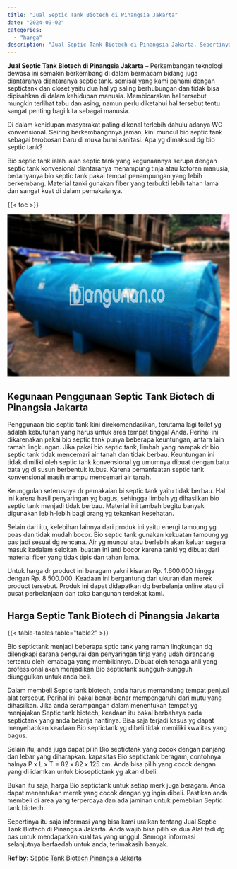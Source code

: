 ```yaml
---
title: "Jual Septic Tank Biotech di Pinangsia Jakarta"
date: "2024-09-02"
categories: 
  - "harga"
description: "Jual Septic Tank Biotech di Pinangsia Jakarta. Sepertinya itu saja informasi yang bisa kami uraikan tentang Jual Septic Tank Biotech di Pinangsia Jakarta. An..."
---
```


**Jual Septic Tank Biotech di Pinangsia Jakarta** – Perkembangan teknologi dewasa ini semakin berkembang di dalam bermacam bidang juga diantaranya diantaranya septic tank. semisal yang kami pahami dengan septictank dan closet yaitu dua hal yg saling berhubungan dan tidak bisa dipisahkan di dalam kehidupan manusia. Membicarakan hal tersebut mungkin terlihat tabu dan asing, namun perlu diketahui hal tersebut tentu sangat penting bagi kita sebagai manusia.

Di dalam kehidupan masyarakat paling dikenal terlebih dahulu adanya WC konvensional. Seiring berkembangnnya jaman, kini muncul bio septic tank sebagai terobosan baru di muka bumi sanitasi. Apa yg dimaksud dg bio septic tank?

Bio septic tank ialah ialah septic tank yang kegunaannya serupa dengan septic tank konvesional diantaranya menampung tinja atau kotoran manusia, bedanyanya bio septic tank pakai tempat penampungan yang lebih berkembang. Material tanki gunakan fiber yang terbukti lebih tahan lama dan sangat kuat di dalam pemakaianya.

{{< toc >}}

![Jual Septic Tank Biotech di Pinangsia Jakarta](/images/jual-bio-septictank-31.png)

## Kegunaan Penggunaan Septic Tank Biotech di Pinangsia Jakarta

Penggunaan bio septic tank kini direkomendasikan, terutama lagi toilet yg adalah kebutuhan yang harus untuk area tempat tinggal Anda. Perihal ini dikarenakan pakai bio septic tank punya beberapa keuntungan, antara lain ramah lingkungan. Jika pakai bio septic tank, limbah yang nampak dr bio septic tank tidak mencemari air tanah dan tidak berbau. Keuntungan ini tidak dimiliki oleh septic tank konvensional yg umumnya dibuat dengan batu bata yg di susun berbentuk kubus. Karena pemanfaatan septic tank konvensional masih mampu mencemari air tanah.

Keunggulan seterusnya dr pemakaian bi septic tank yaitu tidak berbau. Hal ini karena hasil penyaringan yg bagus, sehingga limbah yg dihasilkan bio septic tank menjadi tidak berbau. Material ini tambah begitu banyak digunakan lebih-lebih bagi orang yg tekankan kesehatan.

Selain dari itu, kelebihan lainnya dari produk ini yaitu energi tamoung yg poas dan tidak mudah bocor. Bio septic tank gunakan kekuatan tamoung yg pas jadi sesuai dg rencana. Air yg muncul atau berlebih akan keluar segera masuk kedalam selokan. buatan ini anti bocor karena tanki yg dibuat dari material fiber yang tidak tipis dan tahan lama.

Untuk harga dr product ini beragam yakni kisaran Rp. 1.600.000 hingga dengan Rp. 8.500.000. Keadaan ini bergantung dari ukuran dan merek product tersebut. Produk ini dapat didapatkan dg berbelanja online atau di pusat perbelanjaan dan toko bangunan terdekat kami.

## Harga Septic Tank Biotech di Pinangsia Jakarta

{{< table-tables table="table2" >}}

Bio septictank menjadi beberapa sptic tank yang ramah lingkungan dg dilengkapi sarana pengurai dan penyaringan tinja yang udah dirancang tertentu oleh lemabaga yang membikinnya. Dibuat oleh tenaga ahli yang professional akan menjadikan Bio septictank sungguh-sungguh diunggulkan untuk anda beli.

Dalam membeli Septic tank biotech, anda harus memandang tempat penjual alat tersebut. Perihal ini bakal benar-benar mempengaruhi dari mutu yang dihasilkan. Jika anda serampangan dalam menentukan tempat yg menjajakan Septic tank biotech, keadaan itu bakal berbahaya pada septictank yang anda belanja nantinya. Bisa saja terjadi kasus yg dapat menyebabkan keadaan Bio septictank yg dibeli tidak memiliki kwalitas yang bagus.

Selain itu, anda juga dapat pilih Bio septictank yang cocok dengan panjang dan lebar yang diharapkan. kapasitas Bio septictank beragam, contohnya halnya P x L x T = 82 x 82 x 125 cm. Anda bisa pilih yang cocok dengan yang di idamkan untuk bioseptictank yg akan dibeli.

Bukan itu saja, harga Bio septictank untuk setiap merk juga beragam. Anda dapat menentukan merek yang cocok dengan yg ingin dibeli. Pastikan anda membeli di area yang terpercaya dan ada jaminan untuk pemeblian Septic tank biotech.

Sepertinya itu saja informasi yang bisa kami uraikan tentang Jual Septic Tank Biotech di Pinangsia Jakarta. Anda wajib bisa pilih ke dua Alat tadi dg pas untuk mendapatkan kualitas yang unggul. Semoga informasi selanjutnya berfaedah untuk anda, terimakasih banyak.

**Ref by:** [Septic Tank Biotech Pinangsia Jakarta](https://id.wikipedia.org/wiki/Septic)
